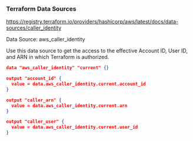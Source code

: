 ### Terraform Data Sources

https://registry.terraform.io/providers/hashicorp/aws/latest/docs/data-sources/caller_identity

Data Source: aws_caller_identity

Use this data source to get the access to the effective Account ID, User ID, and ARN in which Terraform is authorized.

```json
data "aws_caller_identity" "current" {}

output "account_id" {
  value = data.aws_caller_identity.current.account_id
}

output "caller_arn" {
  value = data.aws_caller_identity.current.arn
}

output "caller_user" {
  value = data.aws_caller_identity.current.user_id
}
```